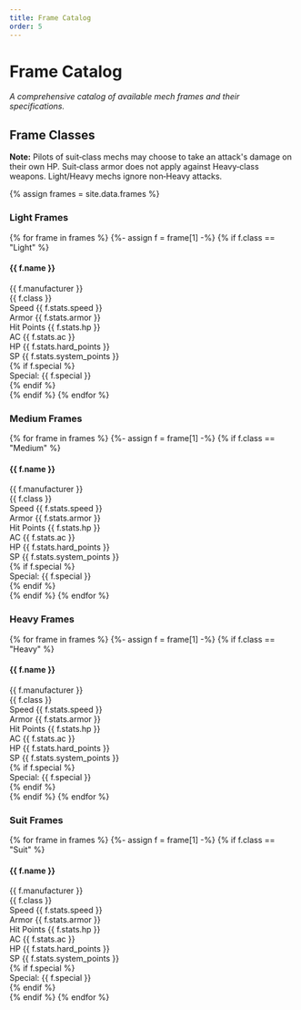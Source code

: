 ```yaml
---
title: Frame Catalog
order: 5
---
```


# Frame Catalog

*A comprehensive catalog of available mech frames and their specifications.*

## Frame Classes

<div class="frame-note">
    <strong>Note:</strong> Pilots of suit‑class mechs may choose to take an attack's damage on their own HP. Suit‑class armor does not apply against Heavy‑class weapons. Light/Heavy mechs ignore non‑Heavy attacks.
</div>

{% assign frames = site.data.frames %}

<div class="frame-category">
    <h3>Light Frames</h3>
    <div class="frame-grid">
        {% for frame in frames %}
        {%- assign f = frame[1] -%}
        {% if f.class == "Light" %}
        <div class="frame-card">
            <div class="frame-header">
                <div class="frame-title">
                    <h4>{{ f.name }}</h4>
                    <span class="manufacturer">{{ f.manufacturer }}</span>
                </div>
                <div class="frame-class">{{ f.class }}</div>
            </div>
            <div class="frame-stats">
                <div class="stat-group">
                    <div class="stat">
                        <span class="stat-label">Speed</span>
                        <span class="stat-value">{{ f.stats.speed }}</span>
                    </div>
                    <div class="stat">
                        <span class="stat-label">Armor</span>
                        <span class="stat-value">{{ f.stats.armor }}</span>
                    </div>
                    <div class="stat">
                        <span class="stat-label">Hit Points</span>
                        <span class="stat-value">{{ f.stats.hp }}</span>
                    </div>
                </div>
                <div class="stat-group">
                    <div class="stat">
                        <span class="stat-label">AC</span>
                        <span class="stat-value">{{ f.stats.ac }}</span>
                    </div>
                    <div class="stat">
                        <span class="stat-label">HP</span>
                        <span class="stat-value">{{ f.stats.hard_points }}</span>
                    </div>
                    <div class="stat">
                        <span class="stat-label">SP</span>
                        <span class="stat-value">{{ f.stats.system_points }}</span>
                    </div>
                </div>
            </div>
            {% if f.special %}
            <div class="frame-special">
                <span class="special-label">Special:</span>
                {{ f.special }}
            </div>
            {% endif %}
        </div>
        {% endif %}
        {% endfor %}
    </div>
</div>

<div class="frame-category">
    <h3>Medium Frames</h3>
    <div class="frame-grid">
        {% for frame in frames %}
        {%- assign f = frame[1] -%}
        {% if f.class == "Medium" %}
        <div class="frame-card">
            <div class="frame-header">
                <div class="frame-title">
                    <h4>{{ f.name }}</h4>
                    <span class="manufacturer">{{ f.manufacturer }}</span>
                </div>
                <div class="frame-class">{{ f.class }}</div>
            </div>
            <div class="frame-stats">
                <div class="stat-group">
                    <div class="stat">
                        <span class="stat-label">Speed</span>
                        <span class="stat-value">{{ f.stats.speed }}</span>
                    </div>
                    <div class="stat">
                        <span class="stat-label">Armor</span>
                        <span class="stat-value">{{ f.stats.armor }}</span>
                    </div>
                    <div class="stat">
                        <span class="stat-label">Hit Points</span>
                        <span class="stat-value">{{ f.stats.hp }}</span>
                    </div>
                </div>
                <div class="stat-group">
                    <div class="stat">
                        <span class="stat-label">AC</span>
                        <span class="stat-value">{{ f.stats.ac }}</span>
                    </div>
                    <div class="stat">
                        <span class="stat-label">HP</span>
                        <span class="stat-value">{{ f.stats.hard_points }}</span>
                    </div>
                    <div class="stat">
                        <span class="stat-label">SP</span>
                        <span class="stat-value">{{ f.stats.system_points }}</span>
                    </div>
                </div>
            </div>
            {% if f.special %}
            <div class="frame-special">
                <span class="special-label">Special:</span>
                {{ f.special }}
            </div>
            {% endif %}
        </div>
        {% endif %}
        {% endfor %}
    </div>
</div>

<div class="frame-category">
    <h3>Heavy Frames</h3>
    <div class="frame-grid">
        {% for frame in frames %}
        {%- assign f = frame[1] -%}
        {% if f.class == "Heavy" %}
        <div class="frame-card">
            <div class="frame-header">
                <div class="frame-title">
                    <h4>{{ f.name }}</h4>
                    <span class="manufacturer">{{ f.manufacturer }}</span>
                </div>
                <div class="frame-class">{{ f.class }}</div>
            </div>
            <div class="frame-stats">
                <div class="stat-group">
                    <div class="stat">
                        <span class="stat-label">Speed</span>
                        <span class="stat-value">{{ f.stats.speed }}</span>
                    </div>
                    <div class="stat">
                        <span class="stat-label">Armor</span>
                        <span class="stat-value">{{ f.stats.armor }}</span>
                    </div>
                    <div class="stat">
                        <span class="stat-label">Hit Points</span>
                        <span class="stat-value">{{ f.stats.hp }}</span>
                    </div>
                </div>
                <div class="stat-group">
                    <div class="stat">
                        <span class="stat-label">AC</span>
                        <span class="stat-value">{{ f.stats.ac }}</span>
                    </div>
                    <div class="stat">
                        <span class="stat-label">HP</span>
                        <span class="stat-value">{{ f.stats.hard_points }}</span>
                    </div>
                    <div class="stat">
                        <span class="stat-label">SP</span>
                        <span class="stat-value">{{ f.stats.system_points }}</span>
                    </div>
                </div>
            </div>
            {% if f.special %}
            <div class="frame-special">
                <span class="special-label">Special:</span>
                {{ f.special }}
            </div>
            {% endif %}
        </div>
        {% endif %}
        {% endfor %}
    </div>
</div>

<div class="frame-category">
    <h3>Suit Frames</h3>
    <div class="frame-grid">
        {% for frame in frames %}
        {%- assign f = frame[1] -%}
        {% if f.class == "Suit" %}
        <div class="frame-card">
            <div class="frame-header">
                <div class="frame-title">
                    <h4>{{ f.name }}</h4>
                    <span class="manufacturer">{{ f.manufacturer }}</span>
                </div>
                <div class="frame-class">{{ f.class }}</div>
            </div>
            <div class="frame-stats">
                <div class="stat-group">
                    <div class="stat">
                        <span class="stat-label">Speed</span>
                        <span class="stat-value">{{ f.stats.speed }}</span>
                    </div>
                    <div class="stat">
                        <span class="stat-label">Armor</span>
                        <span class="stat-value">{{ f.stats.armor }}</span>
                    </div>
                    <div class="stat">
                        <span class="stat-label">Hit Points</span>
                        <span class="stat-value">{{ f.stats.hp }}</span>
                    </div>
                </div>
                <div class="stat-group">
                    <div class="stat">
                        <span class="stat-label">AC</span>
                        <span class="stat-value">{{ f.stats.ac }}</span>
                    </div>
                    <div class="stat">
                        <span class="stat-label">HP</span>
                        <span class="stat-value">{{ f.stats.hard_points }}</span>
                    </div>
                    <div class="stat">
                        <span class="stat-label">SP</span>
                        <span class="stat-value">{{ f.stats.system_points }}</span>
                    </div>
                </div>
            </div>
            {% if f.special %}
            <div class="frame-special">
                <span class="special-label">Special:</span>
                {{ f.special }}
            </div>
            {% endif %}
        </div>
        {% endif %}
        {% endfor %}
    </div>
</div> 